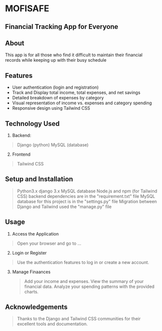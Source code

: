 # MOFISAFE

## Financial Tracking App for Everyone


## About
This app is for all those who find it difficult to maintain their financial records while keeping up with their busy schedule

## Features
- User authentication (login and registration)
- Track and Display total income, total expenses, and net savings
- Detailed breakdown of expenses by category
- Visual representation of income vs. expenses and category spending
- Responsive design using Tailwind CSS

## Technology Used
1. Backend:
  > Django (python)
  > MySQL (database)
2. Frontend
  > Tailwind CSS

## Setup and Installation
> Python3.x
> django 3.x
> MySQL database
> Node.js and npm (for Tailwind CSS)
> backend dependencies are in the "requirement.txt" file
> MySQL database for this project is in the "settings.py" file
> Migration between Django and Tailwind used the "manage.py" file


## Usage
1. Access the Application
  > Open your browser and go to ...

2. Login or Register
  > Use the authentication features to log in or create a new account.

3. Manage Finaances
   > Add your income and expenses.
   > View the summary of your financial data.
   > Analyze your spending patterns with the provided charts.


## Acknowledgements
> Thanks to the Django and Tailwind CSS communities for their excellent tools and documentation.
